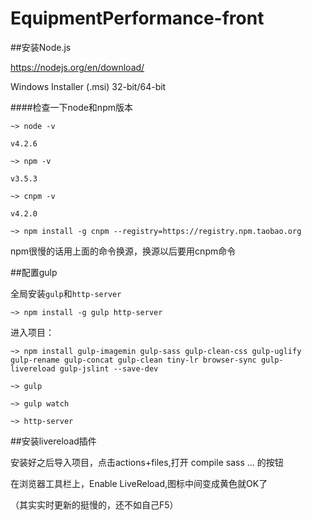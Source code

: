 ﻿# EquipmentPerformance-front

##安装Node.js

https://nodejs.org/en/download/  

Windows Installer (.msi)   32-bit/64-bit

####检查一下node和npm版本
```
~> node -v

v4.2.6

~> npm -v

v3.5.3

~> cnpm -v

v4.2.0
```

```
~> npm install -g cnpm --registry=https://registry.npm.taobao.org
```

npm很慢的话用上面的命令换源，换源以后要用cnpm命令


##配置gulp

全局安装`gulp`和`http-server`
```
~> npm install -g gulp http-server
```

进入项目：
```
~> npm install gulp-imagemin gulp-sass gulp-clean-css gulp-uglify gulp-rename gulp-concat gulp-clean tiny-lr browser-sync gulp-livereload gulp-jslint --save-dev

~> gulp

~> gulp watch

~> http-server
```

##安装livereload插件

安装好之后导入项目，点击actions+files,打开 compile sass ... 的按钮

在浏览器工具栏上，Enable LiveReload,图标中间变成黄色就OK了

（其实实时更新的挺慢的，还不如自己F5）
